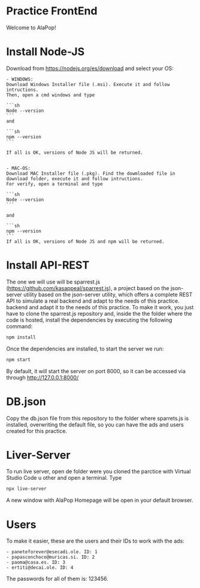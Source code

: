 # Practice FrontEnd

Welcome to AlaPop! 

# Install Node-JS
Download from https://nodejs.org/es/download and select your OS:

    - WINDOWS:
    Download Windows Installer file (.msi). Execute it and follow intructions.
    Then, open a cmd windows and type

    ```sh
    Node --version
    ```
    and

    ```sh
    npm --version
    ```

    If all is OK, versions of Node JS will be returned.


    - MAC-OS:
    Download MAC Installer file (.pkg). Find the dowmloaded file in download folder, execute it and follow intructions.
    For verify, open a terminal and type

    ```sh
    Node --version
    ```

    and 

    ```sh
    npm --version
    ```
    If all is OK, versions of Node JS and npm will be returned.

# Install API-REST

The one we will use will be sparrest.js (https://github.com/kasappeal/sparrest.js),
a project based on the json-server utility
based on the json-server utility, which offers a complete REST API to simulate a real backend and adapt to the needs of this practice.
backend and adapt it to the needs of this practice.
To make it work, you just have to clone the sparrest.js repository and, inside the
the folder where the code is hosted, install the dependencies by executing the following
command:

```sh
npm install
```

Once the dependencies are installed, to start the server we run:

```sh
npm start
```

By default, it will start the server on port 8000, so it can be accessed via
through http://127.0.0.1:8000/

# DB.json  

Copy the db.json file from this repository to the folder where sparrets.js is installed, overwriting the default file, so you can have the ads and users created for this practice.

# Liver-Server

To run live server, open de folder were you cloned the parctice with Virtual Studio Code u other and open a terminal.
Type

```sh
npx live-server
```

A new window with AlaPop Homepage will be open in your default browser.

# Users

To make it easier, these are the users and their IDs to work with the ads:

    - paneteforever@esecadi.ole. ID: 1
    - papasconchoco@muricas.si. ID: 2
    - paoma@casa.es. ID: 3
    - ertiti@decai.ole. ID: 4

The passwords for all of them is: 123456.
